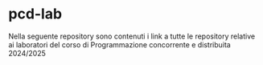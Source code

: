 # pcd-lab
Nella seguente repository sono contenuti i link a tutte le repository relative ai laboratori del corso di Programmazione concorrente e distribuita 2024/2025
